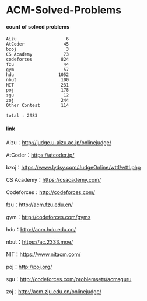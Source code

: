 ﻿# ACM-Solved-Problems

#### count of solved problems
	Aizu                   6
	AtCoder               45
	bzoj                   3
	CS Academy            73
	codeforces           824
	fzu                   44
	gym                   57
	hdu                 1052
	nbut                 100
	NIT                  231
	poj                  178
	sgu                   12
	zoj                  244
	Other Contest        114

`total : 2983`


#### link

Aizu：http://judge.u-aizu.ac.jp/onlinejudge/

AtCoder：https://atcoder.jp/

bzoj：https://www.lydsy.com/JudgeOnline/wttl/wttl.php

CS Academy：https://csacademy.com/

Codeforces：http://codeforces.com/

fzu：http://acm.fzu.edu.cn/

gym：http://codeforces.com/gyms

hdu：http://acm.hdu.edu.cn/

nbut：https://ac.2333.moe/

NIT：https://www.nitacm.com/

poj：http://poj.org/

sgu：http://codeforces.com/problemsets/acmsguru

zoj：http://acm.zju.edu.cn/onlinejudge/
